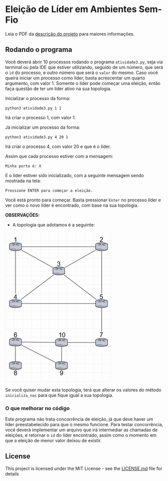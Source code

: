 # Eleição de Líder em Ambientes Sem-Fio

Leia o PDF da [descrição do projeto](https://github.com/carlagaama/sistemas_distribuidos/blob/master/atividade%20prova/descricao.pdf) para maiores informações.

## Rodando o programa

Você deverá abrir 10 processos rodando o programa ```atividade3.py```, seja via terminal ou pela IDE que estiver utilizando, seguido de um número, que será o ```id``` do processo, e outro número que será o ```valor``` do mesmo. Caso você queira iniciar um processo como líder, basta acrescentar um quarto argumento, com valor 1. Somente o líder pode começar uma eleição, então faça questão de ter um líder ativo na sua topologia.

Inicializar o processo da forma:

```
python3 atividade3.py 1 1
```

Irá criar o processo 1, com valor 1.

Já inicializar um processo da forma:

```
python3 atividade3.py 4 20 1
```

Irá criar o processo 4, com valor 20 e que é o líder.

Assim que cada processo estiver com a mensagem:

```
Minha porta é: X
```

E o líder estiver sido inicializado, com a seguinte mensagem sendo mostrada na tela:

```
Pressione ENTER para começar a eleição.
```

Você está pronto para começar. Basta pressionar ```Enter``` no processo líder e ver como o novo líder é encontrado, com base na sua topologia.

**OBSERVAÇÕES:**
* A topologia que adotamos é a seguinte:

![topologia](https://github.com/carlagaama/sistemas_distribuidos/blob/master/atividade%20prova/topologia.PNG)

Se você quiser mudar esta topologia, terá que alterar os valores do método ```inicializa_nos``` para que fique igual a sua topologia.

### O que melhorar no código

Este programa não trata concorrência de eleição, já que deve haver um líder preestabelecido para que o mesmo funcione. Para testar concorrência, você deverá implementar um arquivo que irá intermediar as chamadas de eleições, e retornar o ```id``` do líder encontrado, assim como o momento em que a eleição de menor valor deixou de existir.

## License

This project is licensed under the MIT License - see the [LICENSE.md](https://github.com/carlagaama/sistemas_distribuidos/blob/master/LICENSE) file for details
